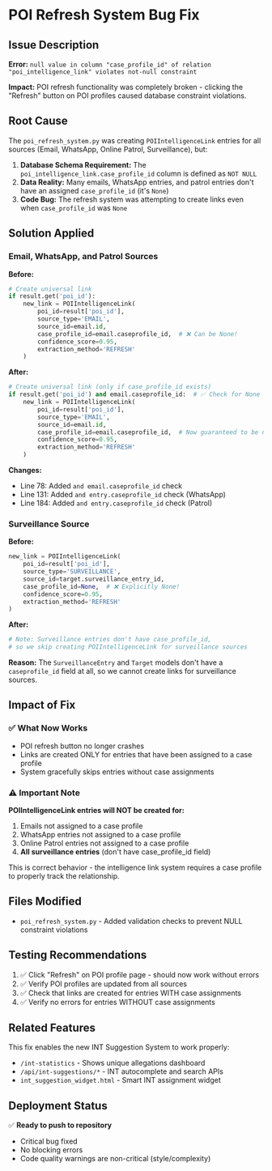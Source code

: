 # POI Refresh System Bug Fix

## Issue Description
**Error:** `null value in column "case_profile_id" of relation "poi_intelligence_link" violates not-null constraint`

**Impact:** POI refresh functionality was completely broken - clicking the "Refresh" button on POI profiles caused database constraint violations.

## Root Cause
The `poi_refresh_system.py` was creating `POIIntelligenceLink` entries for all sources (Email, WhatsApp, Online Patrol, Surveillance), but:

1. **Database Schema Requirement:** The `poi_intelligence_link.case_profile_id` column is defined as `NOT NULL`
2. **Data Reality:** Many emails, WhatsApp entries, and patrol entries don't have an assigned `case_profile_id` (it's `None`)
3. **Code Bug:** The refresh system was attempting to create links even when `case_profile_id` was `None`

## Solution Applied

### Email, WhatsApp, and Patrol Sources
**Before:**
```python
# Create universal link
if result.get('poi_id'):
    new_link = POIIntelligenceLink(
        poi_id=result['poi_id'],
        source_type='EMAIL',
        source_id=email.id,
        case_profile_id=email.caseprofile_id,  # ❌ Can be None!
        confidence_score=0.95,
        extraction_method='REFRESH'
    )
```

**After:**
```python
# Create universal link (only if case_profile_id exists)
if result.get('poi_id') and email.caseprofile_id:  # ✅ Check for None
    new_link = POIIntelligenceLink(
        poi_id=result['poi_id'],
        source_type='EMAIL',
        source_id=email.id,
        case_profile_id=email.caseprofile_id,  # Now guaranteed to be not None
        confidence_score=0.95,
        extraction_method='REFRESH'
    )
```

**Changes:**
- Line 78: Added `and email.caseprofile_id` check
- Line 131: Added `and entry.caseprofile_id` check (WhatsApp)
- Line 184: Added `and entry.caseprofile_id` check (Patrol)

### Surveillance Source
**Before:**
```python
new_link = POIIntelligenceLink(
    poi_id=result['poi_id'],
    source_type='SURVEILLANCE',
    source_id=target.surveillance_entry_id,
    case_profile_id=None,  # ❌ Explicitly None!
    confidence_score=0.95,
    extraction_method='REFRESH'
)
```

**After:**
```python
# Note: Surveillance entries don't have case_profile_id, 
# so we skip creating POIIntelligenceLink for surveillance sources
```

**Reason:** The `SurveillanceEntry` and `Target` models don't have a `caseprofile_id` field at all, so we cannot create links for surveillance sources.

## Impact of Fix

### ✅ What Now Works
- POI refresh button no longer crashes
- Links are created ONLY for entries that have been assigned to a case profile
- System gracefully skips entries without case assignments

### ⚠️ Important Note
**POIIntelligenceLink entries will NOT be created for:**
1. Emails not assigned to a case profile
2. WhatsApp entries not assigned to a case profile  
3. Online Patrol entries not assigned to a case profile
4. **All surveillance entries** (don't have case_profile_id field)

This is correct behavior - the intelligence link system requires a case profile to properly track the relationship.

## Files Modified
- `poi_refresh_system.py` - Added validation checks to prevent NULL constraint violations

## Testing Recommendations
1. ✅ Click "Refresh" on POI profile page - should now work without errors
2. ✅ Verify POI profiles are updated from all sources
3. ✅ Check that links are created for entries WITH case assignments
4. ✅ Verify no errors for entries WITHOUT case assignments

## Related Features
This fix enables the new INT Suggestion System to work properly:
- `/int-statistics` - Shows unique allegations dashboard
- `/api/int-suggestions/*` - INT autocomplete and search APIs
- `int_suggestion_widget.html` - Smart INT assignment widget

## Deployment Status
✅ **Ready to push to repository**
- Critical bug fixed
- No blocking errors
- Code quality warnings are non-critical (style/complexity)
